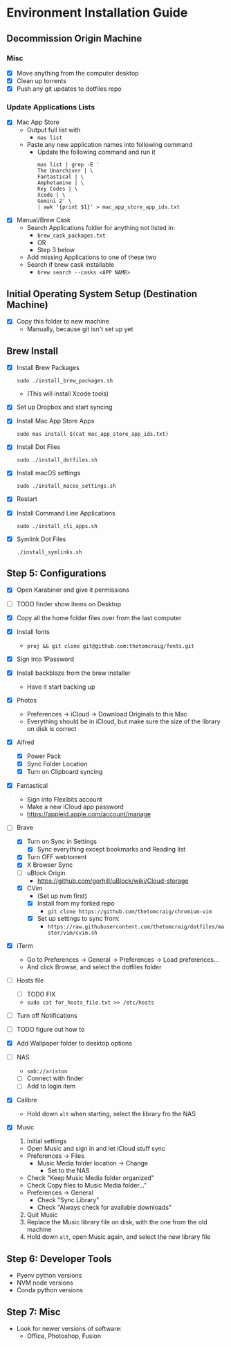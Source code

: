 # Environment Installation Guide

## Decommission Origin Machine

### Misc
- [X] Move anything from the computer desktop
- [X] Clean up torrents
- [X] Push any git updates to dotfiles repo

### Update Applications Lists
- [X] Mac App Store
  - Output full list with
    - `mas list`
  - Paste any new application names into following command
    - Update the following command and run it
      ```
      mas list | grep -E '
      The Unarchiver | \
      Fantastical | \
      Amphetamine | \
      Key Codes | \
      Xcode | \
      Gemini 2' \
      | awk '{print $1}' > mac_app_store_app_ids.txt
      ```
- [X] Manual/Brew Cask
  - Search Applications folder for anything not listed in:
    - `brew_cask_packages.txt`
    - OR
    - Step 3 below
  - Add missing Applications to one of these two
  - Search if brew cask installable
    - `brew search --casks <APP NAME>`

## Initial Operating System Setup (Destination Machine)
- [X] Copy this folder to new machine
  - Manually, because git isn't set up yet

## Brew Install
- [X] Install Brew Packages
  ```
  sudo ./install_brew_packages.sh
  ```
  - (This will install Xcode tools)
- [X] Set up Dropbox and start syncing
- [X] Install Mac App Store Apps
  ```
  sudo mas install $(cat mac_app_store_app_ids.txt)
  ```
- [X] Install Dot Files
  ```
  sudo ./install_dotfiles.sh
  ```

- [X] Install macOS settings
  ```
  sudo ./install_macos_settings.sh
  ```

- [x] Restart
  
- [x] Install Command Line Applications
  
  ```
  sudo ./install_cli_apps.sh
  ```
  
- [x] Symlink Dot Files

  ```
  ./install_symlinks.sh
  ```

## Step 5: Configurations

- [x] Open Karabiner and give it permissions
- [ ] TODO finder show items on Desktop 
- [x] Copy all the home folder files over from the last computer
- [x] Install fonts
  - `proj && git clone git@github.com:thetomcraig/fonts.git`
- [x] Sign into 1Password
- [x] Install backblaze from the brew installer
  - Have it start backing up
- [x] Photos
  - Preferences -> iCloud -> Download Originals to this Mac
  - Everything should be in iCloud, but make sure the size of the library on disk is correct
- [x] Alfred
  - [x] Power Pack
  - [x] Sync Folder Location
  - [x] Turn on Clipboard syncing
- [x] Fantastical
  - Sign into Flexibits account
  - Make a new iCloud app password
  - https://appleid.apple.com/account/manage
- [ ] Brave
  - [x] Turn on Sync in Settings
    - [x] Sync everything except bookmarks and Reading list
  - [x] Turn OFF webtorrent
  - [x] X Browser Sync
  - [ ] uBlock Origin 
    - https://github.com/gorhill/uBlock/wiki/Cloud-storage
  - [x] CVim
    - (Set up nvm first)
    - [x] Install from my forked repo
      - `git clone https://github.com/thetomcraig/chromium-vim`
    - [x] Set up settings to sync from:
      - `https://raw.githubusercontent.com/thetomcraig/dotfiles/master/vim/cvim.sh`
- [x] iTerm
  - Go to Preferences -> General -> Preferences -> Load preferences...
  - And click Browse, and select the dotfiles folder
- [ ] Hosts file
  
  - [ ] TODO FIX
  - `sudo cat for_hosts_file.txt >> /etc/hosts`
  
- [ ] Turn off Notifications 
- [ ] TODO figure out how to 
- [x] Add Wallpaper folder to desktop options
- [ ] NAS
  - `smb://ariston`
  - [ ] Connect with finder
  - [ ] Add to login item
- [x] Calibre
  - Hold down `alt` when starting, select the library fro the NAS
- [x] Music
  1. Initial settings
    - Open Music and sign in and let iCloud stuff sync
    - Preferences -> Files 
      - Music Media folder location -> Change
        - Set to the NAS
    - Check "Keep Music Media folder organized"
    - Check Copy files to Music Media folder..."
    - Preferences -> General
      - Check "Sync Library"
      - Check "Always check for available downloads"
  2. Quit Music
  3. Replace the Music library file on disk, with the one from the old machine
  4. Hold down `alt`, open Music again, and select the new library file

## Step 6: Developer Tools
- Pyenv python versions
- NVM node versions
- Conda python versions

## Step 7: Misc
- Look for newer versions of software:
  - Office, Photoshop, Fusion

